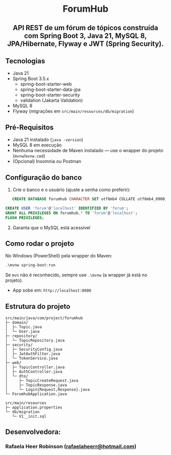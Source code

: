 <h1 align="center">ForumHub</h1>
<h2 align="center">API REST de um fórum de tópicos construída com Spring Boot 3, Java 21, MySQL 8, JPA/Hibernate, Flyway e JWT (Spring Security).</h2>

## Tecnologias
- Java 21
- Spring Boot 3.5.x
  - spring-boot-starter-web
  - spring-boot-starter-data-jpa
  - spring-boot-starter-security
  - validation (Jakarta Validation)
- MySQL 8
- Flyway (migrações em `src/main/resources/db/migration`)

## Pré-Requisitos
- Java 21 instalado (`java -version`)
- MySQL 8 em execução
- Nenhuma necessidade de Maven instalado — use o wrapper do projeto (`mvnw`/`mvnw.cmd`)
- (Opcional) Insomnia ou Postman

## Configuração do banco
1. Crie o banco e o usuário (ajuste a senha como preferir):
```sql
   CREATE DATABASE forumhub CHARACTER SET utf8mb4 COLLATE utf8mb4_0900_ai_ci;

CREATE USER 'forum'@'localhost' IDENTIFIED BY 'forum';
GRANT ALL PRIVILEGES ON forumhub.* TO 'forum'@'localhost';
FLUSH PRIVILEGES;
```
2. Garanta que o MySQL está acessível

## Como rodar o projeto
No Windows (PowerShell) pela wrapper do Maven:
``` powershell
.\mvnw spring-boot:run
```
Se `mvn` não é reconhecido, sempre use `.\mvnw` (a wrapper já está no projeto).
- App sobe em: `http://localhost:8080`

## Estrutura do projeto 
```
src/main/java/com/project/forumhub
├─ domain/
│  ├─ Topic.java
│  └─ User.java
├─ repository/
│  └─ TopicRepository.java
├─ security/
│  ├─ SecurityConfig.java
│  ├─ JwtAuthFilter.java
│  └─ TokenService.java
├─ web/
│  ├─ TopicController.java
│  ├─ AuthController.java
│  └─ dto/
│     ├─ TopicCreateRequest.java
│     ├─ TopicResponse.java
│     └─ Login{Request,Response}.java
└─ ForumhubApplication.java

src/main/resources
├─ application.properties
└─ db/migration
   └─ V1__init.sql
```

## Desenvolvedora:
 ### Rafaela Heer Robinson (rafaelaheerr@hotmail.com)
 
